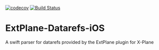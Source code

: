 [![codecov](https://codecov.io/gh/ChristianPraiss/ExtPlane-Datarefs-iOS/branch/master/graph/badge.svg)](https://codecov.io/gh/ChristianPraiss/ExtPlane-Datarefs-iOS)  [![Build Status](https://www.bitrise.io/app/9acee4363bc08b45.svg?token=0s0U3jTg9XKwjKsk-3pNOA&branch=master)](https://www.bitrise.io/app/9acee4363bc08b45)

# ExtPlane-Datarefs-iOS
A swift parser for datarefs provided by the ExtPlane plugin for X-Plane

